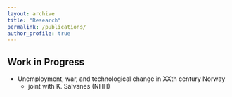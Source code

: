 ```yaml
---
layout: archive
title: "Research"
permalink: /publications/
author_profile: true
---
```


Work in Progress
------

* Unemployment, war, and technological change in XXth century Norway
  * joint with K. Salvanes (NHH)


